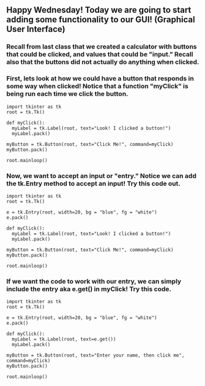 ## Happy Wednesday! Today we are going to start adding some functionality to our GUI! (Graphical User Interface)

### Recall from last class that we created a calculator with buttons that could be clicked, and values that could be "input." Recall also that the buttons did not actually do anything when clicked. 

### First, lets look at how we could have a button that responds in some way when clicked! Notice that a function "myClick" is being run each time we click the button. 
```
import tkinter as tk
root = tk.Tk()

def myClick():
  myLabel = tk.Label(root, text="Look! I clicked a button!")
  myLabel.pack()

myButton = tk.Button(root, text="Click Me!", command=myClick)
myButton.pack()

root.mainloop()
```
### Now, we want to accept an input or "entry." Notice we can add the tk.Entry method to accept an input! Try this code out. 
```
import tkinter as tk
root = tk.Tk()

e = tk.Entry(root, width=20, bg = "blue", fg = "white")
e.pack()

def myClick():
  myLabel = tk.Label(root, text="Look! I clicked a button!")
  myLabel.pack()

myButton = tk.Button(root, text="Click Me!", command=myClick)
myButton.pack()

root.mainloop()
```
### If we want the code to work with our entry, we can simply include the entry aka e.get() in myClick! Try this code. 
```
import tkinter as tk
root = tk.Tk()

e = tk.Entry(root, width=20, bg = "blue", fg = "white")
e.pack()

def myClick():
  myLabel = tk.Label(root, text=e.get())
  myLabel.pack()

myButton = tk.Button(root, text="Enter your name, then click me", command=myClick)
myButton.pack()

root.mainloop()
```








